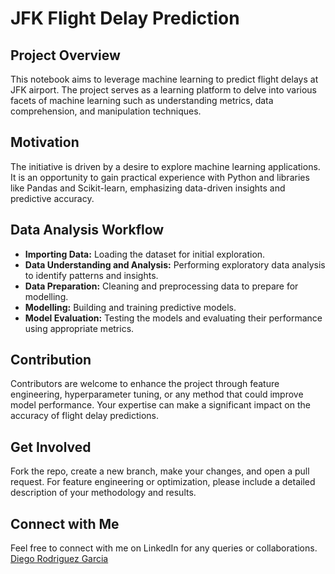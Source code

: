 # JFK Flight Delay Prediction

## Project Overview
This notebook aims to leverage machine learning to predict flight delays at JFK airport. The project serves as a learning platform to delve into various facets of machine learning such as understanding metrics, data comprehension, and manipulation techniques.

## Motivation
The initiative is driven by a desire to explore machine learning applications. It is an opportunity to gain practical experience with Python and libraries like Pandas and Scikit-learn, emphasizing data-driven insights and predictive accuracy.

## Data Analysis Workflow
- **Importing Data:** Loading the dataset for initial exploration.
- **Data Understanding and Analysis:** Performing exploratory data analysis to identify patterns and insights.
- **Data Preparation:** Cleaning and preprocessing data to prepare for modelling.
- **Modelling:** Building and training predictive models.
- **Model Evaluation:** Testing the models and evaluating their performance using appropriate metrics.

## Contribution
Contributors are welcome to enhance the project through feature engineering, hyperparameter tuning, or any method that could improve model performance. Your expertise can make a significant impact on the accuracy of flight delay predictions.

## Get Involved
Fork the repo, create a new branch, make your changes, and open a pull request. For feature engineering or optimization, please include a detailed description of your methodology and results.

## Connect with Me
Feel free to connect with me on LinkedIn for any queries or collaborations.
[Diego Rodriguez Garcia](https://www.linkedin.com/in/hidiegorodriguezgarcia/)
